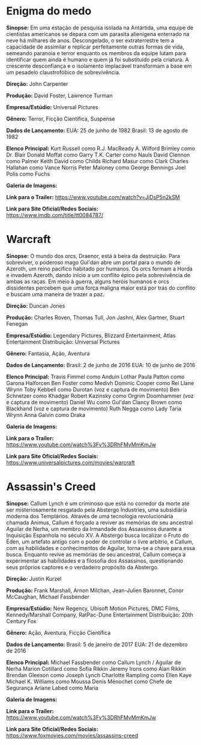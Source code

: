 # Enigma do medo

**Sinopse:**
Em uma estação de pesquisa isolada na Antártida, uma equipe de cientistas americanos se depara com um parasita alienígena enterrado na neve há milhares de anos. Descongelado, o ser extraterrestre tem a capacidade de assimilar e replicar perfeitamente outras formas de vida, semeando paranoia e terror enquanto os membros da equipe lutam para identificar quem ainda é humano e quem já foi substituído pela criatura. A crescente desconfiança e o isolamento implacável transformam a base em um pesadelo claustrofóbico de sobrevivência.

**Direção:**
John Carpenter

**Produção:**
David Foster, Lawrence Turman

**Empresa/Estúdio:**
Universal Pictures

**Gênero:**
Terror, Ficção Científica, Suspense

**Dados de Lançamento:**
EUA: 25 de junho de 1982
Brasil: 13 de agosto de 1982

**Elenco Principal:**
Kurt Russell como R.J. MacReady
A. Wilford Brimley como Dr. Blair
Donald Moffat como Garry
T.K. Carter como Nauls
David Clennon como Palmer
Keith David como Childs
Richard Masur como Clark
Charles Hallahan como Vance Norris
Peter Maloney como George Bennings
Joel Polis como Fuchs

**Galeria de Imagens:**

**Link para o Trailer:**
https://www.youtube.com/watch?v=JjDsP5n2kSM

**Link para Site Oficial/Redes Sociais:**
https://www.imdb.com/title/tt0084787/

# Warcraft

**Sinopse:**
O mundo dos orcs, Draenor, está à beira da destruição. Para sobreviver, o poderoso mago Gul'dan abre um portal para o mundo de Azeroth, um reino pacífico habitado por humanos. Os orcs formam a Horda e invadem Azeroth, dando início a um conflito épico pela sobrevivência de ambas as raças. Em meio à guerra, alguns heróis humanos e orcs dissidentes percebem que uma força maligna maior está por trás do conflito e buscam uma maneira de trazer a paz.

**Direção:**
Duncan Jones

**Produção:**
Charles Roven, Thomas Tull, Jon Jashni, Alex Gartner, Stuart Fenegan

**Empresa/Estúdio:**
Legendary Pictures, Blizzard Entertainment, Atlas Entertainment
Distribuição: Universal Pictures

**Gênero:**
Fantasia, Ação, Aventura

**Dados de Lançamento:**
Brasil: 2 de junho de 2016
EUA: 10 de junho de 2016

**Elenco Principal:**
Travis Fimmel como Anduin Lothar
Paula Patton como Garona Halforcen
Ben Foster como Medivh
Dominic Cooper como Rei Llane Wrynn
Toby Kebbell como Durotan (voz e captura de movimento)
Ben Schnetzer como Khadgar
Robert Kazinsky como Orgrim Doomhammer (voz e captura de movimento)
Daniel Wu como Gul'dan
Clancy Brown como Blackhand (voz e captura de movimento)
Ruth Negga como Lady Taria Wrynn
Anna Galvin como Draka

**Galeria de Imagens:**

**Link para o Trailer:**
https://www.youtube.com/watch%3Fv%3DRhFMvMmKmJw

**Link para Site Oficial/Redes Sociais:**
https://www.universalpictures.com/movies/warcraft

# Assassin's Creed

**Sinopse:**
Callum Lynch é um criminoso que está no corredor da morte até ser misteriosamente resgatado pela Abstergo Industries, uma subsidiária moderna dos Templários. Através de uma tecnologia revolucionária chamada Animus, Callum é forçado a reviver as memórias de seu ancestral Aguilar de Nerha, um membro da Irmandade dos Assassinos durante a Inquisição Espanhola no século XV. A Abstergo busca localizar o Fruto do Éden, um artefato antigo com o poder de controlar o livre arbítrio, e Callum, com as habilidades e conhecimentos de Aguilar, torna-se a chave para essa busca. Enquanto revive as memórias de seu ancestral, Callum começa a experimentar as habilidades e a filosofia dos Assassinos, questionando seus próprios captores e o verdadeiro propósito da Abstergo.

**Direção:**
Justin Kurzel

**Produção:**
Frank Marshall, Arnon Milchan, Jean-Julien Baronnet, Conor McCaughan, Michael Fassbender

**Empresa/Estúdio:**
New Regency, Ubisoft Motion Pictures, DMC Films, Kennedy/Marshall Company, RatPac-Dune Entertainment
Distribuição: 20th Century Fox

**Gênero:**
Ação, Aventura, Ficção Científica

**Dados de Lançamento:**
Brasil: 5 de janeiro de 2017
EUA: 21 de dezembro de 2016

**Elenco Principal:**
Michael Fassbender como Callum Lynch / Aguilar de Nerha
Marion Cotillard como Sofia Rikkin
Jeremy Irons como Alan Rikkin
Brendan Gleeson como Joseph Lynch
Charlotte Rampling como Ellen Kaye
Michael K. Williams como Moussa
Denis Ménochet como Chefe de Segurança
Ariane Labed como Maria


**Galeria de Imagens:**

**Link para o Trailer:**
https://www.youtube.com/watch%3Fv%3DRhFMvMmKmJw

**Link para Site Oficial/Redes Sociais:**
https://www.foxmovies.com/movies/assassins-creed
